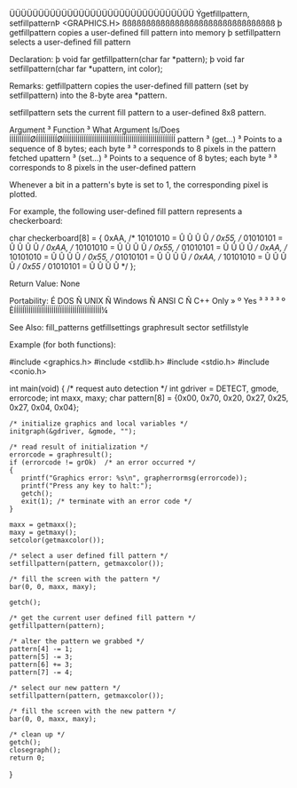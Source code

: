  ÜÜÜÜÜÜÜÜÜÜÜÜÜÜÜÜÜÜÜÜÜÜÜÜÜÜÜÜÜÜÜÜ
 Ýgetfillpattern, setfillpatternÞ <GRAPHICS.H>
 ßßßßßßßßßßßßßßßßßßßßßßßßßßßßßßßß
  þ getfillpattern copies a user-defined fill pattern into memory
  þ setfillpattern selects a user-defined fill pattern

 Declaration:
  þ void far getfillpattern(char far *pattern);
  þ void far setfillpattern(char far *upattern, int color);

 Remarks:
getfillpattern copies the user-defined fill pattern (set by setfillpattern)
into the 8-byte area *pattern.

setfillpattern sets the current fill pattern to a user-defined 8x8 pattern.

  Argument ³ Function ³ What Argument Is/Does
 ÍÍÍÍÍÍÍÍÍÍØÍÍÍÍÍÍÍÍÍÍØÍÍÍÍÍÍÍÍÍÍÍÍÍÍÍÍÍÍÍÍÍÍÍÍÍÍÍÍÍÍÍÍÍÍÍÍÍÍÍÍÍÍÍÍÍÍÍÍÍÍÍÍÍÍ
  pattern  ³ (get...) ³ Points to a sequence of 8 bytes; each byte
           ³          ³ corresponds to 8 pixels in the pattern fetched
  upattern ³ (set...) ³ Points to a sequence of 8 bytes; each byte
           ³          ³ corresponds to 8 pixels in the user-defined pattern

Whenever a bit in a pattern's byte is set to 1, the corresponding pixel is
plotted.

For example, the following user-defined fill pattern represents a
checkerboard:

 char checkerboard[8] = {
   0xAA,   /* 10101010  =  Û Û Û Û   */
   0x55,   /* 01010101  =   Û Û Û Û  */
   0xAA,   /* 10101010  =  Û Û Û Û   */
   0x55,   /* 01010101  =   Û Û Û Û  */
   0xAA,   /* 10101010  =  Û Û Û Û   */
   0x55,   /* 01010101  =   Û Û Û Û  */
   0xAA,   /* 10101010  =  Û Û Û Û   */
   0x55    /* 01010101  =   Û Û Û Û  */
 };

 Return Value:  None

 Portability:
 É DOS Ñ UNIX Ñ Windows Ñ ANSI C Ñ C++ Only »
 º Yes ³      ³         ³        ³          º
 ÈÍÍÍÍÍÏÍÍÍÍÍÍÏÍÍÍÍÍÍÍÍÍÏÍÍÍÍÍÍÍÍÏÍÍÍÍÍÍÍÍÍÍ¼

 See Also:
  fill_patterns     getfillsettings   graphresult       sector
  setfillstyle

 Example (for both functions):

 #include <graphics.h>
 #include <stdlib.h>
 #include <stdio.h>
 #include <conio.h>

 int main(void)
 {
    /* request auto detection */
    int gdriver = DETECT, gmode, errorcode;
    int maxx, maxy;
    char pattern[8] = {0x00, 0x70, 0x20, 0x27, 0x25, 0x27, 0x04, 0x04};

    /* initialize graphics and local variables */
    initgraph(&gdriver, &gmode, "");

    /* read result of initialization */
    errorcode = graphresult();
    if (errorcode != grOk)  /* an error occurred */
    {
       printf("Graphics error: %s\n", grapherrormsg(errorcode));
       printf("Press any key to halt:");
       getch();
       exit(1); /* terminate with an error code */
    }

    maxx = getmaxx();
    maxy = getmaxy();
    setcolor(getmaxcolor());

    /* select a user defined fill pattern */
    setfillpattern(pattern, getmaxcolor());

    /* fill the screen with the pattern */
    bar(0, 0, maxx, maxy);

    getch();

    /* get the current user defined fill pattern */
    getfillpattern(pattern);

    /* alter the pattern we grabbed */
    pattern[4] -= 1;
    pattern[5] -= 3;
    pattern[6] += 3;
    pattern[7] -= 4;

    /* select our new pattern */
    setfillpattern(pattern, getmaxcolor());

    /* fill the screen with the new pattern */
    bar(0, 0, maxx, maxy);

    /* clean up */
    getch();
    closegraph();
    return 0;
 }

